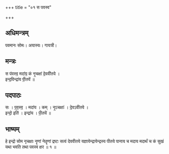 +++
title = "०१ स पवस्व"

+++
## अधिमन्त्रम्
पवमानः सोमः। अयास्यः। गायत्री।

## मन्त्रः
स प॑वस्व॒ मदा॑य॒ कं नृ॒चक्षा॑ दे॒ववी॑तये ।  
इन्द॒विन्द्रा॑य पी॒तये॑ ॥

## पदपाठः
सः । प॒व॒स्व॒ । मदा॑य । कम् । नृ॒ऽचक्षाः॑ । दे॒वऽवी॑तये ।  
इन्दो॒ इति॑ । इन्द्रा॑य । पी॒तये॑ ॥

## भाष्यम्
हे इन्द्रो सोम नृचक्षाः नॄणां नेतॄणां द्रष्टः सत्वं देववीतये यज्ञायेन्द्रायेन्द्रस्य पीतये पानाय च मदाय मदार्थं च कं सुखं यथा भवति तथा पवस्व क्षर ॥ १ ॥